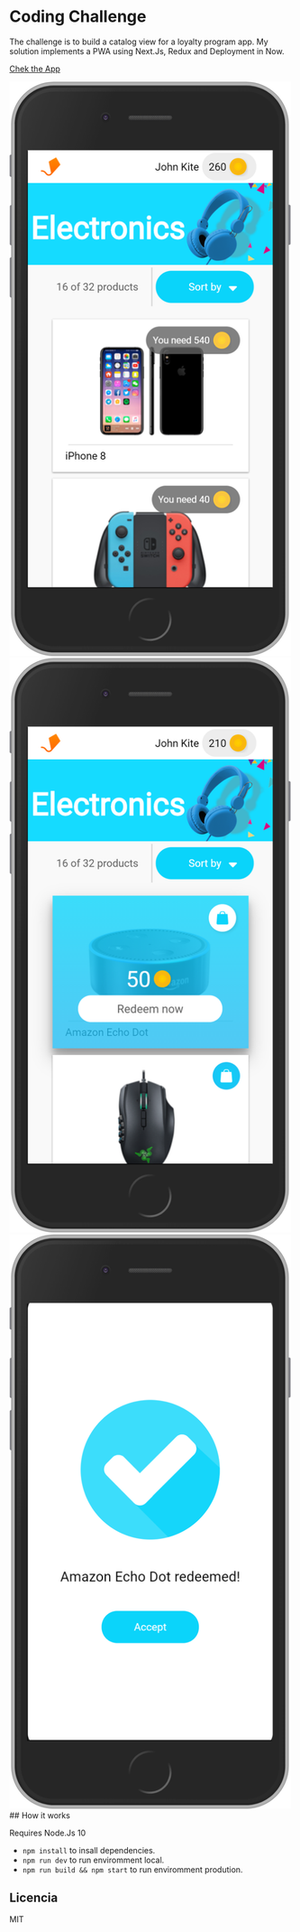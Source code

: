 # Coding Challenge

The challenge is to build a catalog view for a loyalty program app. My solution implements a PWA using Next.Js, Redux and Deployment in Now.

[Chek the App](https://aerolab-challenge.aaronsaban98.now.sh/)

<img src="./.readme-static/screen1.png" alt="Screenshot" width="500"/>
<img src="./.readme-static/screen3.png" alt="Screenshot" width="500"/>
<img src="./.readme-static/screen2.png" alt="Screenshot" width="500"/> 
## How it works

Requires Node.Js 10

* `npm install` to insall dependencies.
* `npm run dev` to run enviromment local.
* `npm run build && npm start` to run enviromment prodution.

## Licencia

MIT
